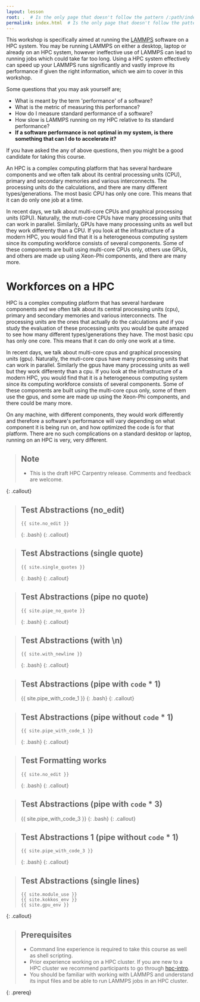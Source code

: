 ```yaml
---
layout: lesson
root: .  # Is the only page that doesn't follow the pattern /:path/index.html
permalink: index.html  # Is the only page that doesn't follow the pattern /:path/index.html
---
```


This workshop is specifically aimed at running the [LAMMPS](https://lammps.sandia.gov/) software on a HPC system. You may be running LAMMPS on either a desktop, laptop or already on an HPC system, however ineffective use of LAMMPS can lead to running jobs which could take far too long. Using a HPC system effectively can speed up your LAMMPS runs significantly and vastly improve its performance if given the right information, which we aim to cover in this workshop.

Some questions that you may ask yourself are;

* What is meant by the term 'performance' of a software?
* What is the metric of measuring this performance?
* How do I measure standard performance of a software?
* How slow is LAMMPS running on my HPC relative to its standard performance?
* **If a software performance is not optimal in my system, is there something that can I do to accelerate it?**

If you have asked the any of above questions, then you might be a good candidate for taking this course.

An HPC is a complex computing platform that has several hardware components and we often talk about its central processing units (CPU), primary and secondary memories and various interconnects. The processing units do the calculations, and there are many different types/generations. The most basic CPU has only one core. This means that it can do only one job at a time.

In recent days, we talk about multi-core CPUs and graphical processing units (GPU). Naturally, the muti-core CPUs have many processing units that can work in parallel. Similarly, GPUs have many processing units as well but they work differenty than a CPU. If you look at the infrastructure of a modern HPC, you would find that it is a heterogeneous computing system since its computing workforce consists of several components.  Some of these components are built using multi-core CPUs only, others use GPUs, and others are made up using Xeon-Phi components, and there are many more.

# Workforces on a HPC
HPC is a complex computing platform that has several hardware components and we often talk about its central processing units (cpu), primary and secondary memories and various interconnects. The processing units are the ones that actually do the calculations and if you study the evaluation of these processing units you would be quite amazed to see how many different types/generations they have. The most basic cpu has only one core. This means that it can do only one work at a time.

In recent days, we talk about multi-core cpus and graphical processing units (gpu). Naturally, the muti-core cpus have many processing units that can work in parallel. Similarly the gpus have many processing units as well but they work differenty than a cpu. If you look at the infrastructure of a modern HPC, you would find that it is a heterogeneous computing system since its computing workforce consists of several components.  Some of these components are built using the multi-core cpus only, some of them use the gpus, and some are made up using the Xeon-Phi components, and there could be many more.

On any machine, with different components, they would work differently and therefore a software's performance will vary depending on what component it is being run on, and how optimized the code is for that platform. There are no such complications on a standard desktop or laptop, running on an HPC is very, very different.  

> ## Note
> 
> - This is the draft HPC Carpentry release. Comments and feedback are welcome.
> 
{: .callout}

> ## Test Abstractions (no_edit)
> 
> ```
> {{ site.no_edit }}
> ```
> {: .bash}
{: .callout}

> ## Test Abstractions (single quote)
> 
> ```
> {{ site.single_quotes }}
> ```
> {: .bash} 
{: .callout}

> ## Test Abstractions (pipe no quote)
> 
> ```
> {{ site.pipe_no_quote }}
> ```
> {: .bash}
{: .callout}

> ## Test Abstractions (with \n)
> 
> ```
> {{ site.with_newline }}
> ```
> {: .bash} 
{: .callout}

> ## Test Abstractions (pipe with `code` * 1) 
> 
> {{ site.pipe_with_code_1 }}
> {: .bash} 
{: .callout}

> ## Test Abstractions (pipe without `code` * 1) 
> 
> ```
> {{ site.pipe_with_code_1 }}
> ```
> {: .bash}
{: .callout}

> ## Test Formatting works
> 
> ```
> {{ site.no_edit }}
> ```
>  {: .bash}
{: .callout}

> ## Test Abstractions (pipe with `code` * 3) 
> 
> {{ site.pipe_with_code_3 }}
> {: .bash} 
{: .callout}

> ## Test Abstractions 1 (pipe without `code` * 1) 
> 
> ```
> {{ site.pipe_with_code_3 }}
> ```
> {: .bash}
{: .callout}

> ## Test Abstractions (single lines) 
> 
> ```
> {{ site.module_use }}
> {{ site.kokkos_env }}
> {{ site.gpu_env }}
> ```
> 
{: .callout}

> ## Prerequisites
>
> - Command line experience is required to take this course as well as shell scripting.
> - Prior experience working on a HPC cluster. If you are new to a HPC cluster we recommend participants to go through [hpc-intro](https://hpc-carpentry.github.io/hpc-intro/).
> - You should be familiar with working with LAMMPS and understand its input files and be able to run LAMMPS jobs in an HPC cluster.
>
{: .prereq}
